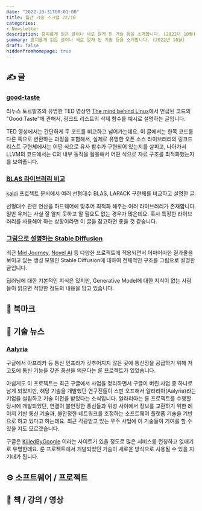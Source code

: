 ```yaml
---
date: "2022-10-31T00:01:00"
title: 월간 기술 스크랩 22/10
categories:
- Newsletter
description: 흥미롭게 읽은 글이나 새로 알게 된 기술 등을 소개합니다. (2022년 10월)
summary: 흥미롭게 읽은 글이나 새로 알게 된 기술 등을 소개합니다. (2022년 10월)
draft: false
hiddenfromhomepage: true
---
```


## ✍️ 글

### [good-taste](https://felipec.github.io/good-taste/parts/1.html)

리누스 토르발즈의 유명한 TED 영상인 [The mind behind Linux](https://www.youtube.com/watch?v=o8NPllzkFhE&t=858s)에서
언급된 코드의 "Good Taste"에 관해서,
링크드 리스트의 삭제 함수를 예시로 설명하는 글입니다.

TED 영상에서는 간단하게 두 코드를 비교하고 넘어가는데요.
이 글에서는 한쪽 코드를 다른 쪽으로 변환하는 과정을 포함해서,
실제로 유명한 오픈 소스 라이브러리의 링크드 리스트 구현체에서는 어떤 식으로 유사 함수가 구현되어 있는지를 살피고,
나아가서 LLVM의 코드에서는 C의 내부 동작을 활용해서 어떤 식으로 자료 구조를 최적화했는지를 보여줍니다.

### [BLAS 라이브러리 비교](https://kaldi-asr.org/doc/matrixwrap.html)

[kaldi](https://github.com/kaldi-asr/kaldi) 프로젝트 문서에서
여러 선형대수 BLAS, LAPACK 구현체를 비교하고 설명한 글.

선형대수 관련 연산을 하드웨어에 맞추어 최적화 해주는 여러 라이브러리가 존재합니다.
일반 유저는 사실 잘 알지 못하고 알 필요도 없는 경우가 많은데요.
혹시 특정한 라이브러리를 사용해야 하는 상황이라면 이 글을 참고하면 좋을 것 같습니다.

### [그림으로 설명하는 Stable Diffusion](https://jalammar.github.io/illustrated-stable-diffusion/)

최근 [Mid Journey](http://midjourney.ai/), [Novel AI](https://novelai.net/) 등
다양한 프로젝트에 적용되면서 어마어마한 결과물을 보이고 있는 생성 모델인 Stable Diffusion에 대하여
전체적인 구조를 그림으로 설명한 글입니다.

딥러닝에 대한 기본적인 지식은 있지만, Generative Model에 대한 지식이 없는 사람들이
읽으면 적당한 정도의 내용을 담고 있습니다.


## 📌 북마크


## 📰 기술 뉴스

### [Aalyria](https://www.tech42.co.kr/%ea%b5%ac%ea%b8%80-%eb%a3%ac-%ed%94%84%eb%a1%9c%ec%a0%9d%ed%8a%b8-%ec%9a%b0%ec%a3%bc-%ec%9d%b8%ed%84%b0%eb%84%b7%ec%9c%bc%eb%a1%9c-%ec%82%b4%ec%95%84%eb%82%98%eb%8b%a4-%e7%be%8e-%ec%9a%b0/)

구글에서 아프리카 등 통신 인프라가 갖추어지지 않은 곳에 통신망을 공급하기 위해
저고도에 통신 기능을 갖춘 풍선을 띄운다는 룬 프로젝트가 있었습니다.

아쉽게도 이 프로젝트는 최근 구글에서 사업을 정리하면서 구글이 버린 사업 중 하나로 남게 되었지만,
해당 기술을 개발했던 연구진들이 스핀 오프해서 알라리아(Aalyria)라는
기업을 설립하고 기술 이전을 받았다는 소식입니다.
알라리아는 룬 프로젝트를 수행할 당시에 개발되었던,
연결이 불안정한 풍선들과 위성 사이에서 정보를 교환하기 위한
레이저 기반 통신 기술과, 불안정한 네트워크를 조정하는 소프트웨어 플랫폼 기술을
기반으로 하고 있다고 하는데요.
최근 각광받고 있는 우주 사업에 이 기술들이 기여를 할 수 있을 지도 모르겠습니다.

구글은 [KilledByGoogle](https://killedbygoogle.com/) 이라는 사이트가 있을 정도로
많은 서비스를 런칭하고 없애기로 유명한데요.
룬 프로젝트에서 개발되었던 기술이 새로운 방식으로 사용될 수 있을 지 기대가 됩니다.


## ⚙️ 소프트웨어 / 프로젝트


## 📙 책 / 강의 / 영상

